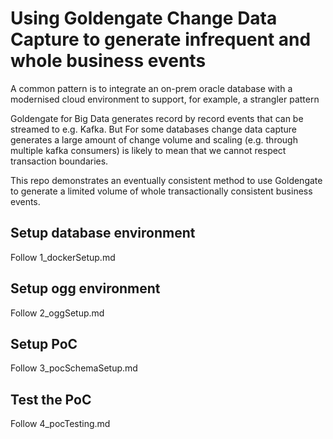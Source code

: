 
# Using Goldengate Change Data Capture to generate infrequent and whole business events

A common pattern is to integrate an on-prem oracle database with a modernised cloud environment to support, for example, a strangler pattern

Goldengate for Big Data generates record by record events that can be streamed to e.g. Kafka.  But For some databases change data capture generates a large amount of change volume and scaling (e.g. through multiple kafka consumers) is likely to mean that we cannot respect transaction boundaries.

This repo demonstrates an eventually consistent method to use Goldengate to generate a limited volume of whole transactionally consistent business events.

## Setup database environment

Follow 1_dockerSetup.md

## Setup ogg environment

Follow 2_oggSetup.md

## Setup PoC

Follow 3_pocSchemaSetup.md

## Test the PoC

Follow 4_pocTesting.md
